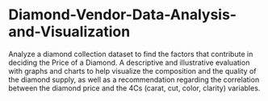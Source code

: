 # Diamond-Vendor-Data-Analysis-and-Visualization

Analyze a diamond collection dataset to find the factors that contribute in deciding the Price of a Diamond. A descriptive and illustrative evaluation with graphs and charts to help visualize the composition and the quality of the diamond supply, as well as a recommendation regarding the correlation between the diamond price and the 4Cs (carat, cut, color, clarity) variables.
